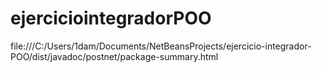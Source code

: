 # ejerciciointegradorPOO

file:///C:/Users/1dam/Documents/NetBeansProjects/ejercicio-integrador-POO/dist/javadoc/postnet/package-summary.html
